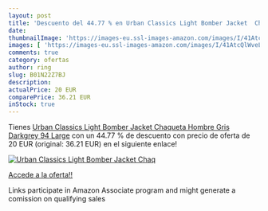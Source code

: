 ```yaml
---
layout: post
title: 'Descuento del 44.77 % en Urban Classics Light Bomber Jacket  Chaq'
date: 
thumbnailImage: 'https://images-eu.ssl-images-amazon.com/images/I/41AtcQlWveL._SL200_.jpg'
images: [ 'https://images-eu.ssl-images-amazon.com/images/I/41AtcQlWveL._SL200_.jpg' ]
comments: true
category: ofertas
author: ring
slug: B01N22Z7BJ
description:
actualPrice: 20 EUR
comparePrice: 36.21 EUR
inStock: true
---
```


Tienes [Urban Classics Light Bomber Jacket  Chaqueta Hombre  Gris  Darkgrey 94  Large](https://www.amazon.es/dp/B01N22Z7BJ/?tag=tolees-21) con un 44.77 % de descuento con precio de oferta de 20 EUR (original: 36.21 EUR) en el siguiente enlace!

[![Urban Classics Light Bomber Jacket  Chaq](https://images-eu.ssl-images-amazon.com/images/I/41AtcQlWveL._SL200_.jpg)](https://www.amazon.es/dp/B01N22Z7BJ/?tag=tolees-21)

[Accede a la oferta!!](https://www.amazon.es/dp/B01N22Z7BJ/?tag=tolees-21)

Links participate in Amazon Associate program and might generate a comission on qualifying sales


